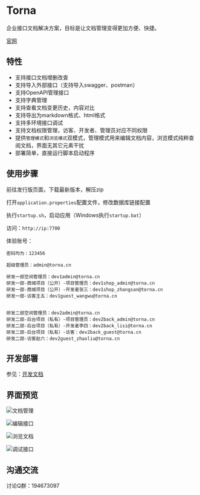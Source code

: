 # Torna

企业接口文档解决方案，目标是让文档管理变得更加方便、快捷。

[官网](http://torna.cn)

## 特性

- 支持接口文档增删改查
- 支持导入外部接口（支持导入swagger、postman）
- 支持OpenAPI管理接口
- 支持字典管理
- 支持查看文档变更历史，内容对比
- 支持导出为markdown格式、html格式
- 支持多环境接口调试
- 支持文档权限管理，访客、开发者、管理员对应不同权限
- 提供`管理模式`和`浏览模式`双模式，管理模式用来编辑文档内容，浏览模式纯粹查阅文档，界面无其它元素干扰
- 部署简单，直接运行脚本启动程序

## 使用步骤

前往发行版页面，下载最新版本，解压zip

打开`application.properties`配置文件，修改数据库链接配置

执行`startup.sh`，启动应用（Windows执行`startup.bat`）

访问：`http://ip:7700`

体验账号：

```
密码均为：123456

超级管理员：admin@torna.cn

研发一部空间管理员：dev1admin@torna.cn
研发一部-商城项目（公开）-项目管理员：dev1shop_admin@torna.cn
研发一部-商城项目（公开）-开发者张三：dev1shop_zhangsan@torna.cn
研发一部-访客王五：dev1guest_wangwu@torna.cn


研发二部空间管理员：dev2admin@torna.cn
研发二部-后台项目（私有）-项目管理员：dev2back_admin@torna.cn
研发二部-后台项目（私有）-开发者李四：dev2back_lisi@torna.cn
研发二部-后台项目（私有）-访客：dev2back_guest@torna.cn
研发二部-访客赵六：dev2guest_zhaoliu@torna.cn
```

## 开发部署

参见：[开发文档](http://torna.cn/dev/)


## 界面预览

![文档管理](https://images.gitee.com/uploads/images/2021/0210/095322_c94cd7bf_332975.png "table.png")

![编辑接口](https://images.gitee.com/uploads/images/2021/0210/095338_01fd24b6_332975.png "edit.png")

![浏览文档](https://images.gitee.com/uploads/images/2021/0210/095347_734567f3_332975.png "view.png")

![调试接口](https://images.gitee.com/uploads/images/2021/0210/095359_4d9a5182_332975.png "debug.png")


## 沟通交流

讨论Q群：194673097
